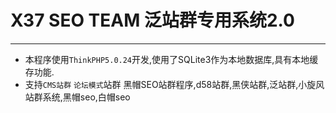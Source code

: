# X37 SEO TEAM 泛站群专用系统2.0
---
- 本程序使用`ThinkPHP5.0.24`开发,使用了SQLite3作为本地数据库,具有本地缓存功能.
- 支持`CMS站群` `论坛模式`站群
黑帽SEO站群程序,d58站群,黑侠站群,泛站群,小旋风站群系统,黑帽seo,白帽seo
